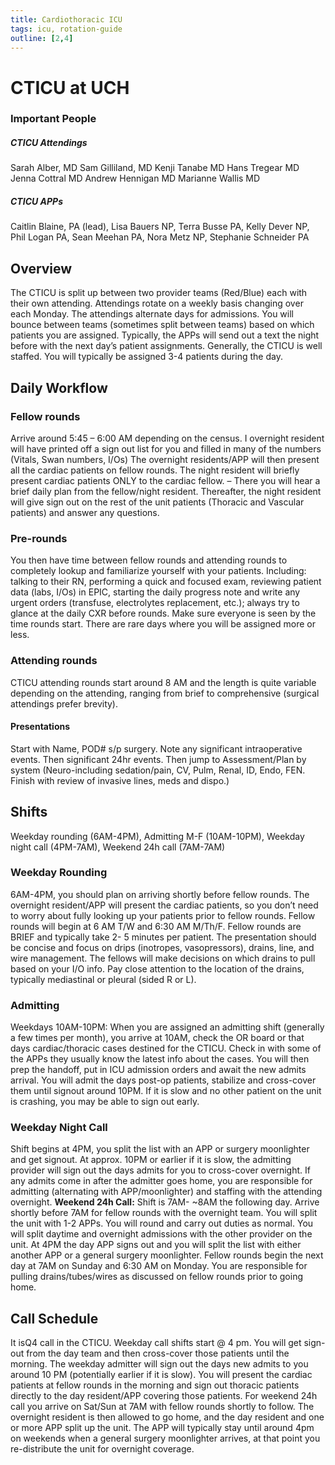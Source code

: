 ```yaml
---
title: Cardiothoracic ICU
tags: icu, rotation-guide
outline: [2,4]
---
```


# CTICU at UCH

### Important People

##### CTICU Attendings
Sarah Alber, MD
Sam Gilliland, MD
Kenji Tanabe MD
Hans Tregear MD
Jenna Cottral MD
Andrew Hennigan MD
Marianne Wallis MD

##### CTICU APPs
Caitlin Blaine, PA (lead), Lisa Bauers NP, Terra Busse PA, Kelly Dever NP, Phil Logan PA, Sean Meehan PA, Nora Metz NP, Stephanie Schneider PA

## Overview
The CTICU is split up between two provider teams (Red/Blue) each with their own attending. Attendings rotate
on a weekly basis changing over each Monday. The attendings alternate days for admissions. You will bounce
between teams (sometimes split between teams) based on which patients you are assigned. Typically, the APPs
will send out a text the night before with the next day’s patient assignments. Generally, the CTICU is well
staffed. You will typically be assigned 3-4 patients during the day. 

## Daily Workflow

### Fellow rounds
Arrive around 5:45 – 6:00 AM depending on the census. I overnight resident will have
printed off a sign out list for you and filled in many of the numbers (Vitals, Swan numbers, I/Os) The
overnight residents/APP will then present all the cardiac patients on fellow rounds. The night resident 
will briefly present cardiac patients ONLY to the cardiac fellow. – There you will
hear a brief daily plan from the fellow/night resident. Thereafter, the night resident
will give sign out on the rest of the unit patients (Thoracic and Vascular patients)
and answer any questions.

### Pre-rounds
You then have time between fellow rounds and attending rounds to completely lookup and
familiarize yourself with your patients. Including: talking to their RN, performing a quick and focused
exam, reviewing patient data (labs, I/Os) in EPIC, starting the daily progress note and write any urgent
orders (transfuse, electrolytes replacement, etc.); always try to glance at the daily CXR before rounds.
Make sure everyone is seen by the time rounds start. There are rare days where you will be assigned more or less.

### Attending rounds
CTICU attending rounds start around 8 AM and the length is quite variable 
depending on the attending, ranging from brief to comprehensive (surgical attendings prefer brevity).

#### Presentations
Start with Name, POD# s/p surgery. Note any significant intraoperative events. Then 
significant 24hr events. Then jump to Assessment/Plan by system (Neuro-including sedation/pain, CV, 
Pulm, Renal, ID, Endo, FEN. Finish with review of invasive lines, meds and dispo.)

## Shifts
Weekday rounding (6AM-4PM), Admitting M-F (10AM-10PM), Weekday night call (4PM-7AM), Weekend
24h call (7AM-7AM)
### Weekday Rounding
6AM-4PM, you should plan on arriving shortly before fellow rounds. The 
overnight resident/APP will present the cardiac patients, so you don’t need to worry about fully looking 
up your patients prior to fellow rounds. Fellow rounds will begin at 6 AM T/W and 6:30 AM M/Th/F. 
Fellow rounds are BRIEF and typically take 2- 5 minutes per patient. The presentation should be 
concise and focus on drips (inotropes, vasopressors), drains, line, and wire management. The fellows 
will make decisions on which drains to pull based on your I/O info. Pay close attention to the location of 
the drains, typically mediastinal or pleural (sided R or L).

### Admitting
Weekdays 10AM-10PM: When you are assigned an admitting shift 
(generally a few times per month), you arrive at 10AM, check the OR board or that 
days cardiac/thoracic cases destined for the CTICU. Check in with some of the 
APPs they usually know the latest info about the cases. You will then prep the handoff, put in ICU 
admission orders and await the new admits arrival. You will admit the days post-op patients, stabilize 
and cross-cover them until signout around 10PM. If it is slow and no other patient on the unit is 
crashing, you may be able to sign out early.

### Weekday Night Call
Shift begins at 4PM, you split the list with an APP or surgery moonlighter and get 
signout. At approx. 10PM or earlier if it is slow, the admitting provider will sign out the days admits for 
you to cross-cover overnight. If any admits come in after the admitter goes home, you are responsible 
for admitting (alternating with APP/moonlighter) and staffing with the attending overnight.
**Weekend 24h Call:** Shift is 7AM- ~8AM the following day. Arrive shortly before 7AM for fellow 
rounds with the overnight team. You will split the unit with 1-2 APPs. You will round and carry out 
duties as normal. You will split daytime and overnight admissions with the other provider on the unit. 
At 4PM the day APP signs out and you will split the list with either another APP or a general surgery 
moonlighter. Fellow rounds begin the next day at 7AM on Sunday and 6:30 AM on Monday. You are 
responsible for pulling drains/tubes/wires as discussed on fellow rounds prior to going home.

## Call Schedule
It isQ4 call in the CTICU. Weekday call shifts start @ 4 pm. You will get sign-out from the day team and then
cross-cover those patients until the morning. The weekday admitter will sign out the days new admits to you
around 10 PM (potentially earlier if it is slow). You will present the cardiac patients at fellow rounds in the
morning and sign out thoracic patients directly to the day resident/APP covering those patients. For weekend
24h call you arrive on Sat/Sun at 7AM with fellow rounds shortly to follow. The overnight resident is then
allowed to go home, and the day resident and one or more APP split up the unit. The APP will typically stay
until around 4pm on weekends when a general surgery moonlighter arrives, at that point you re-distribute the
unit for overnight coverage. 
